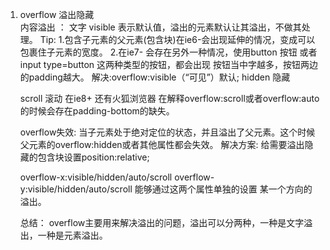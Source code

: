 1. overflow 溢出隐藏  
	内容溢出 ： 文字 
	visible 表示默认值，溢出的元素默认让其溢出，不做其处理。
		Tip: 
		1.包含子元素的父元素(包含块)在ie6-会出现延伸的情况，变成可以包裹住子元素的宽度。
		2.在ie7- 会存在另外一种情况，使用button 按钮 或者input type=button 这两种类型的按钮，都会出现
		按钮当中字越多，按钮两边的padding越大。
			解决:overflow:visible（“可见”）默认;
	hidden 隐藏
	
	scroll 滚动 
		在ie8+ 还有火狐浏览器 在解释overflow:scroll或者overflow:auto的时候会存在padding-bottom的缺失。
		
	overflow失效:
		当子元素处于绝对定位的状态，并且溢出了父元素。这个时候父元素的overflow:hidden或者其他属性都会失效。
		解决方案:
			给需要溢出隐藏的包含块设置position:relative;
			
	overflow-x:visible/hidden/auto/scroll  overflow-y:visible/hidden/auto/scroll 能够通过这两个属性单独的设置
		某一个方向的溢出。
		
	
	总结：
		overflow主要用来解决溢出的问题，溢出可以分两种，一种是文字溢出，一种是元素溢出。